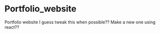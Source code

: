 # Portfolio_website
Portfolio website
I guess tweak this when possible??
Make a new one using react??
